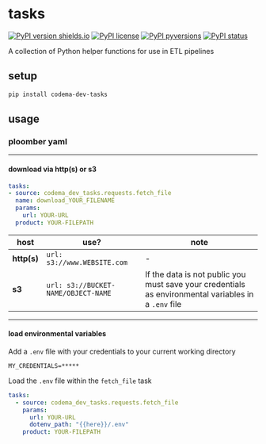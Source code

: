 # tasks

[![PyPI version shields.io](https://img.shields.io/pypi/v/codema-dev-tasks.svg)](https://pypi.python.org/pypi/codema-dev-tasks/)
[![PyPI license](https://img.shields.io/pypi/l/codema-dev-tasks.svg)](https://pypi.python.org/pypi/codema-dev-tasks/)
[![PyPI pyversions](https://img.shields.io/pypi/pyversions/codema-dev-tasks.svg)](https://pypi.python.org/pypi/codema-dev-tasks/)
[![PyPI status](https://img.shields.io/pypi/status/codema-dev-tasks.svg)](https://pypi.python.org/pypi/codema-dev-tasks/)

A collection of Python helper functions for use in ETL pipelines

## setup

```bash
pip install codema-dev-tasks
```

## usage

### ploomber yaml

---

#### download via **http(s)** or **s3**

```yaml
tasks:
- source: codema_dev_tasks.requests.fetch_file
  name: download_YOUR_FILENAME
  params:
    url: YOUR-URL
  product: YOUR-FILEPATH
```

| host | use? | note |
| --- | --- | --- |
| **http(s)** | `url: s3://www.WEBSITE.com` | -    |
| **s3** | `url: s3://BUCKET-NAME/OBJECT-NAME` | If the data is not public you must save your credentials as environmental variables in a `.env` file |

---

#### load environmental variables

Add a `.env` file with your credentials to your current working directory

```
MY_CREDENTIALS=*****
```

Load the `.env` file within the `fetch_file` task

```yaml
tasks:
  - source: codema_dev_tasks.requests.fetch_file
    params:
      url: YOUR-URL
      dotenv_path: "{{here}}/.env"
    product: YOUR-FILEPATH
```
